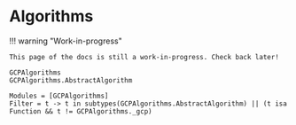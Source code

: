 # Algorithms

!!! warning "Work-in-progress"

    This page of the docs is still a work-in-progress. Check back later!

```@docs
GCPAlgorithms
GCPAlgorithms.AbstractAlgorithm
```

```@autodocs
Modules = [GCPAlgorithms]
Filter = t -> t in subtypes(GCPAlgorithms.AbstractAlgorithm) || (t isa Function && t != GCPAlgorithms._gcp)
```

